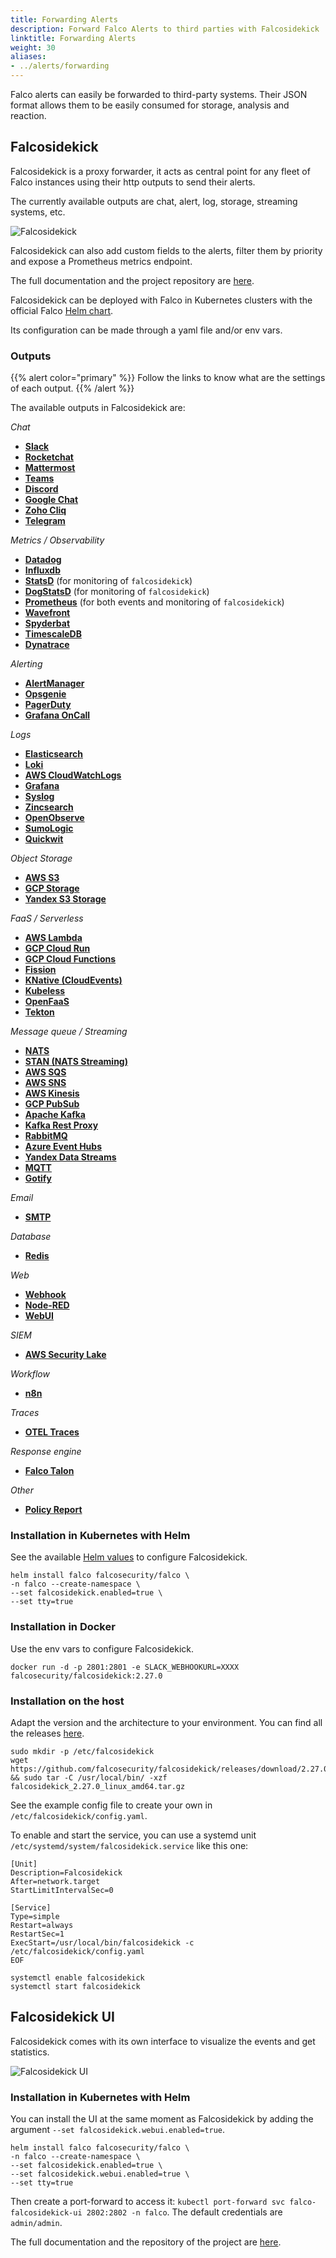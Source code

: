 ```yaml
---
title: Forwarding Alerts
description: Forward Falco Alerts to third parties with Falcosidekick
linktitle: Forwarding Alerts
weight: 30
aliases:
- ../alerts/forwarding
---
```


Falco alerts can easily be forwarded to third-party systems. Their JSON format allows them to be easily consumed for storage, analysis and reaction. 

## Falcosidekick

Falcosidekick is a proxy forwarder, it acts as central point for any fleet of Falco instances using their http outputs to send their alerts.

The currently available outputs are chat, alert, log, storage, streaming systems, etc.

![Falcosidekick](/docs/images/falcosidekick_forwarding.png)

Falcosidekick can also add custom fields to the alerts, filter them by priority and expose a Prometheus metrics endpoint.

The full documentation and the project repository are [here](https://github.com/falcosecurity/falcosidekick).

Falcosidekick can be deployed with Falco in Kubernetes clusters with the official Falco [Helm chart](https://github.com/falcosecurity/charts).

Its configuration can be made through a yaml file and/or env vars.

### Outputs

{{% alert color="primary" %}}
Follow the links to know what are the settings of each output.
{{% /alert %}}

The available outputs in Falcosidekick are:

*Chat*

- [**Slack**](https://github.com/falcosecurity/falcosidekick/blob/master/docs/outputs/slack.md)
- [**Rocketchat**](https://github.com/falcosecurity/falcosidekick/blob/master/docs/outputs/rocketchat.md)
- [**Mattermost**](https://github.com/falcosecurity/falcosidekick/blob/master/docs/outputs/mattermost.md)
- [**Teams**](https://github.com/falcosecurity/falcosidekick/blob/master/docs/outputs/teams.md)
- [**Discord**](https://github.com/falcosecurity/falcosidekick/blob/master/docs/outputs/discord.md)
- [**Google Chat**](https://github.com/falcosecurity/falcosidekick/blob/master/docs/outputs/googlechat.md)
- [**Zoho Cliq**](https://github.com/falcosecurity/falcosidekick/blob/master/docs/outputs/cliq.md)
- [**Telegram**](https://github.com/falcosecurity/falcosidekick/blob/master/docs/outputs/telegram.md)

*Metrics / Observability*

- [**Datadog**](https://github.com/falcosecurity/falcosidekick/blob/master/docs/outputs/datadog.md)
- [**Influxdb**](https://github.com/falcosecurity/falcosidekick/blob/master/docs/outputs/influxdb.md)
- [**StatsD**](https://github.com/falcosecurity/falcosidekick/blob/master/docs/outputs/statsd.md) (for monitoring of `falcosidekick`)
- [**DogStatsD**](https://github.com/falcosecurity/falcosidekick/blob/master/docs/outputs/dogstatsd.md) (for monitoring of `falcosidekick`)
- [**Prometheus**](https://github.com/falcosecurity/falcosidekick/blob/master/docs/outputs/prometheus.md) (for both events and monitoring of `falcosidekick`)
- [**Wavefront**](https://github.com/falcosecurity/falcosidekick/blob/master/docs/outputs/wavefront.md)
- [**Spyderbat**](https://github.com/falcosecurity/falcosidekick/blob/master/docs/outputs/spyderbat.md)
- [**TimescaleDB**](https://github.com/falcosecurity/falcosidekick/blob/master/docs/outputs/timescaledb.md)
- [**Dynatrace**](https://github.com/falcosecurity/falcosidekick/blob/master/docs/outputs/dynatrace.md)

*Alerting*

- [**AlertManager**](https://github.com/falcosecurity/falcosidekick/blob/master/docs/outputs/alertmanager.md)
- [**Opsgenie**](https://github.com/falcosecurity/falcosidekick/blob/master/docs/outputs/opsgenie.md)
- [**PagerDuty**](https://github.com/falcosecurity/falcosidekick/blob/master/docs/outputs/pagerduty.md)
- [**Grafana OnCall**](https://github.com/falcosecurity/falcosidekick/blob/master/docs/outputs/grafana_oncall.md)

*Logs*

- [**Elasticsearch**](https://github.com/falcosecurity/falcosidekick/blob/master/docs/outputs/elasticsearch.md)
- [**Loki**](https://github.com/falcosecurity/falcosidekick/blob/master/docs/outputs/loki.md)
- [**AWS CloudWatchLogs**](https://github.com/falcosecurity/falcosidekick/blob/master/docs/outputs/aws_cloudwatch_logs.md)
- [**Grafana**](https://github.com/falcosecurity/falcosidekick/blob/master/docs/outputs/grafana.md)
- [**Syslog**](https://github.com/falcosecurity/falcosidekick/blob/master/docs/outputs/syslog.md)
- [**Zincsearch**](https://github.com/falcosecurity/falcosidekick/blob/master/docs/outputs//zincsearch.md)
- [**OpenObserve**](https://github.com/falcosecurity/falcosidekick/blob/master/docs/outputs/openobserve.md)
- [**SumoLogic**](https://github.com/falcosecurity/falcosidekick/blob/master/docs/outputs/sumologic.md)
- [**Quickwit**](https://github.com/falcosecurity/falcosidekick/blob/master/docs/outputs/quickwit.md)

*Object Storage*

- [**AWS S3**](https://github.com/falcosecurity/falcosidekick/blob/master/docs/outputs/aws_s3.md)
- [**GCP Storage**](https://github.com/falcosecurity/falcosidekick/blob/master/docs/outputs/gcp_storage.md)
- [**Yandex S3 Storage**](https://github.com/falcosecurity/falcosidekick/blob/master/docs/outputs/yandex_s3.md)

*FaaS / Serverless*

- [**AWS Lambda**](https://github.com/falcosecurity/falcosidekick/blob/master/docs/outputs/aws_lambda.md)
- [**GCP Cloud Run**](https://github.com/falcosecurity/falcosidekick/blob/master/docs/outputs/gcp_cloud_run.md)
- [**GCP Cloud Functions**](https://github.com/falcosecurity/falcosidekick/blob/master/docs/outputs/gcp_cloud_functions.md)
- [**Fission**](https://github.com/falcosecurity/falcosidekick/blob/master/docs/outputs/fission.md)
- [**KNative (CloudEvents)**](https://github.com/falcosecurity/falcosidekick/blob/master/docs/outputs/cloudevents.md)
- [**Kubeless**](https://github.com/falcosecurity/falcosidekick/blob/master/docs/outputs/kubeless.md)
- [**OpenFaaS**](https://github.com/falcosecurity/falcosidekick/blob/master/docs/outputs/openfaas.md)
- [**Tekton**](https://github.com/falcosecurity/falcosidekick/blob/master/docs/outputs/tekton.md)

*Message queue / Streaming*

- [**NATS**](https://github.com/falcosecurity/falcosidekick/blob/master/docs/outputs/nats.md)
- [**STAN (NATS Streaming)**](https://github.com/falcosecurity/falcosidekick/blob/master/docs/outputs/stan.md)
- [**AWS SQS**](https://github.com/falcosecurity/falcosidekick/blob/master/docs/outputs/aws_sqs.md)
- [**AWS SNS**](https://github.com/falcosecurity/falcosidekick/blob/master/docs/outputs/aws_sns.md)
- [**AWS Kinesis**](https://github.com/falcosecurity/falcosidekick/blob/master/docs/outputs/aws_kinesis.md)
- [**GCP PubSub**](https://github.com/falcosecurity/falcosidekick/blob/master/docs/outputs/gcp_pub_sub.md)
- [**Apache Kafka**](https://github.com/falcosecurity/falcosidekick/blob/master/docs/outputs/kafka.md)
- [**Kafka Rest Proxy**](https://github.com/falcosecurity/falcosidekick/blob/master/docs/outputs/kafkarest.md)
- [**RabbitMQ**](https://github.com/falcosecurity/falcosidekick/blob/master/docs/outputs/rabbitmq.md)
- [**Azure Event Hubs**](https://github.com/falcosecurity/falcosidekick/blob/master/docs/outputs/azure_event_hub.md)
- [**Yandex Data Streams**](https://github.com/falcosecurity/falcosidekick/blob/master/docs/outputs/yandex_datastreams.md)
- [**MQTT**](https://github.com/falcosecurity/falcosidekick/blob/master/docs/outputs/mqtt.md)
- [**Gotify**](https://github.com/falcosecurity/falcosidekick/blob/master/docs/outputs/gotify.md)

*Email*

- [**SMTP**](https://github.com/falcosecurity/falcosidekick/blob/master/docs/outputs/smtp.md)

*Database*

- [**Redis**](https://github.com/falcosecurity/falcosidekick/blob/master/docs/outputs/redis.md)

*Web*

- [**Webhook**](https://github.com/falcosecurity/falcosidekick/blob/master/docs/outputs/webhook.md)
- [**Node-RED**](https://github.com/falcosecurity/falcosidekick/blob/master/docs/outputs/nodered.md)
- [**WebUI**](https://github.com/falcosecurity/falcosidekick/blob/master/docs/outputs/falcosidekick-ui.md)

*SIEM*

- [**AWS Security Lake**](https://github.com/falcosecurity/falcosidekick/blob/master/docs/outputs/aws_security_lake.md)

*Workflow*

- [**n8n**](https://github.com/falcosecurity/falcosidekick/blob/master/docs/outputs/n8n.md)

*Traces*

- [**OTEL Traces**](https://github.com/falcosecurity/falcosidekick/blob/master/docs/outputs/otlp_traces.md)

*Response engine*
- [**Falco Talon**](https://github.com/falcosecurity/falcosidekick/blob/master/docs/outputs/talon.md)

*Other*

- [**Policy Report**](https://github.com/falcosecurity/falcosidekick/blob/master/docs/outputs/policy_report.md)

### Installation in Kubernetes with Helm

See the available [Helm values](https://github.com/falcosecurity/charts/blob/master/falcosidekick/values.yaml) to configure Falcosidekick. 

```shell
helm install falco falcosecurity/falco \
-n falco --create-namespace \
--set falcosidekick.enabled=true \
--set tty=true 
```

### Installation in Docker

Use the env vars to configure Falcosidekick.

```shell
docker run -d -p 2801:2801 -e SLACK_WEBHOOKURL=XXXX falcosecurity/falcosidekick:2.27.0
```

### Installation on the host

Adapt the version and the architecture to your environment. You can find all the releases [here](https://github.com/falcosecurity/falcosidekick/releases).

```shell
sudo mkdir -p /etc/falcosidekick
wget https://github.com/falcosecurity/falcosidekick/releases/download/2.27.0/falcosidekick_2.27.0_linux_amd64.tar.gz && sudo tar -C /usr/local/bin/ -xzf falcosidekick_2.27.0_linux_amd64.tar.gz
```

See the example config file to create your own in `/etc/falcosidekick/config.yaml`.

To enable and start the service, you can use a systemd unit `/etc/systemd/system/falcosidekick.service` like this one:
```shell
[Unit]
Description=Falcosidekick
After=network.target
StartLimitIntervalSec=0

[Service]
Type=simple
Restart=always
RestartSec=1
ExecStart=/usr/local/bin/falcosidekick -c /etc/falcosidekick/config.yaml
EOF
```

```shell
systemctl enable falcosidekick
systemctl start falcosidekick
```

## Falcosidekick UI

Falcosidekick comes with its own interface to visualize the events and get statistics.

![Falcosidekick UI](/docs/images/falcosidekick_forwarding_ui_1.png)

### Installation in Kubernetes with Helm

You can install the UI at the same moment as Falcosidekick by adding the argument `--set falcosidekick.webui.enabled=true`.

```shell
helm install falco falcosecurity/falco \
-n falco --create-namespace \
--set falcosidekick.enabled=true \
--set falcosidekick.webui.enabled=true \
--set tty=true 
```

Then create a port-forward to access it: `kubectl port-forward svc falco-falcosidekick-ui 2802:2802 -n falco`. The default credentials are `admin/admin`.

The full documentation and the repository of the project are [here](https://github.com/falcosecurity/falcosidekick-ui).
